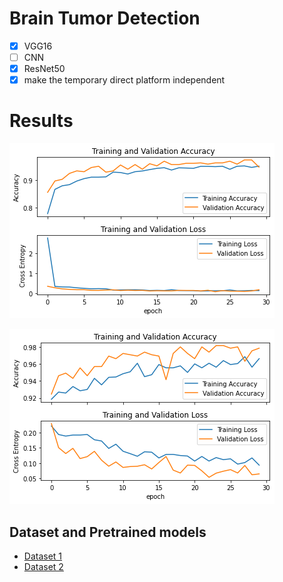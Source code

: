 # Brain Tumor Detection

- [x] VGG16
- [ ] CNN
- [x] ResNet50
- [x] make the temporary direct platform independent

# Results

![VGG16](graphs/vgg_run.png)

![ResNet50](graphs/resnet_run.png)

## Dataset and Pretrained models

- [Dataset 1](https://www.kaggle.com/ahmedhamada0/brain-tumor-detection)
- [Dataset 2](https://www.kaggle.com/navoneel/brain-mri-images-for-brain-tumor-detection)
